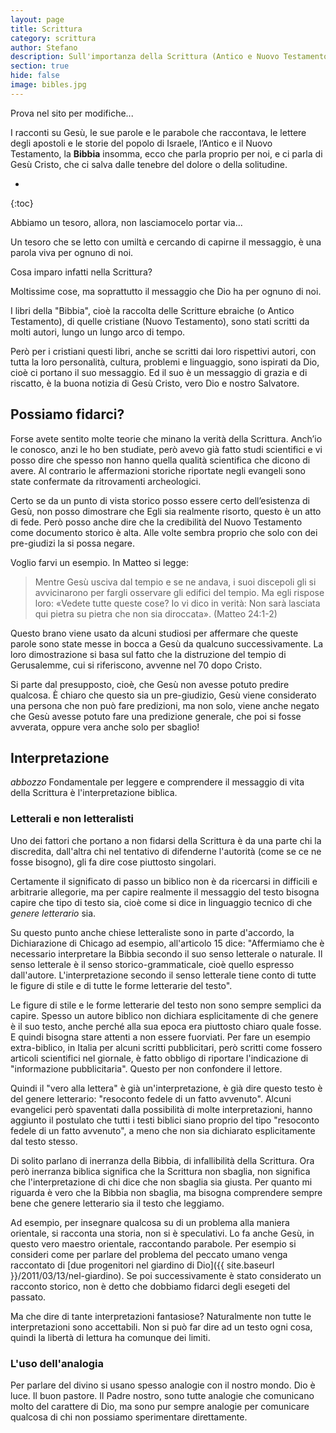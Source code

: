 ```yaml
---
layout: page
title: Scrittura
category: scrittura
author: Stefano
description: Sull'importanza della Scrittura (Antico e Nuovo Testamento)
section: true
hide: false
image: bibles.jpg
---
```


Prova nel sito per modifiche...

I racconti su Gesù, le sue parole e le parabole che raccontava, le lettere degli apostoli e le storie del popolo di Israele, l’Antico e il Nuovo Testamento, la <strong>Bibbia</strong> insomma, ecco che parla proprio per noi, e ci parla di Gesù Cristo, che ci salva dalle tenebre del dolore o della solitudine.

* 
{:toc}

Abbiamo un tesoro, allora, non lasciamocelo portar via...

Un tesoro che se letto con umiltà e cercando di capirne il messaggio, è una parola viva per ognuno di noi.

Cosa imparo infatti nella Scrittura?

Moltissime cose, ma soprattutto il messaggio che Dio ha per ognuno di noi.

I libri della "Bibbia", cioè la raccolta delle Scritture ebraiche (o Antico Testamento), di quelle cristiane (Nuovo Testamento), sono stati scritti da molti autori, lungo un lungo arco di tempo.

Però per i cristiani questi libri, anche se scritti dai loro rispettivi autori, con tutta la loro personalità, cultura, problemi e linguaggio, sono ispirati da Dio, cioè ci portano il suo messaggio. Ed il suo è un messaggio di grazia e di riscatto, è la buona notizia di Gesù Cristo, vero Dio e nostro Salvatore.


## Possiamo fidarci?

Forse avete sentito molte teorie che minano la verità della Scrittura. Anch’io le conosco, anzi le ho ben studiate, però avevo già fatto studi scientifici e vi posso dire che spesso non hanno quella qualità scientifica che dicono di avere. Al contrario le affermazioni storiche riportate negli evangeli sono state confermate da ritrovamenti archeologici.

Certo se da un punto di vista storico posso essere certo dell’esistenza di Gesù, non posso dimostrare che Egli sia realmente risorto, questo è un atto di fede. Però posso anche dire che la credibilità del Nuovo Testamento come documento storico è alta. Alle volte sembra proprio che solo con dei pre-giudizi la si possa negare.

Voglio farvi un esempio. In Matteo si legge:

> Mentre Gesù usciva dal tempio e se ne andava, i suoi discepoli gli si avvicinarono per fargli osservare gli edifici del tempio. Ma egli rispose loro: «Vedete tutte queste cose? Io vi dico in verità: Non sarà lasciata qui pietra su pietra che non sia diroccata». (Matteo 24:1-2) 

Questo brano viene usato da alcuni studiosi per affermare che queste parole sono state messe in bocca a Gesù da qualcuno successivamente. La loro dimostrazione si basa sul fatto che la distruzione del tempio di Gerusalemme, cui si riferiscono, avvenne nel 70 dopo Cristo.

Si parte dal presupposto, cioè, che Gesù non avesse potuto predire qualcosa. È chiaro che questo sia un pre-giudizio, Gesù viene considerato una persona che non può fare predizioni, ma non solo, viene anche negato che Gesù avesse potuto fare una predizione generale, che poi si fosse avverata, oppure vera anche solo per sbaglio!

## Interpretazione

<em>abbozzo</em>
Fondamentale per leggere e comprendere il messaggio di vita della Scrittura è l'interpretazione biblica.

<h3>Letterali e non letteralisti</h3>
Uno dei fattori che portano a non fidarsi della Scrittura è da una parte chi la discredita, dall'altra chi nel tentativo di difenderne l'autorità (come se ce ne fosse bisogno), gli fa dire cose piuttosto singolari.

Certamente il significato di passo un biblico non è da ricercarsi in difficili e arbitrarie allegorie, ma per capire realmente il messaggio del testo bisogna capire che tipo di testo sia, cioè come si dice in linguaggio tecnico di che <em>genere letterario</em> sia. 

Su questo punto anche chiese letteraliste sono in parte d'accordo, la Dichiarazione di Chicago ad esempio, all'articolo 15 dice: "Affermiamo che è necessario interpretare la Bibbia secondo il suo senso letterale o naturale. Il senso letterale è il senso storico-grammaticale, cioè quello espresso dall'autore. L'interpretazione secondo il senso letterale tiene conto di tutte le figure di stile e di tutte le forme letterarie del testo".

Le figure di stile e le forme letterarie del testo non sono sempre semplici da capire. Spesso un autore biblico non dichiara esplicitamente di che genere è il suo testo, anche perché alla sua epoca era piuttosto chiaro quale fosse. E quindi bisogna stare attenti a non essere fuorviati. Per fare un esempio extra-biblico, in Italia per alcuni scritti  pubblicitari, però scritti come fossero articoli scientifici nel giornale, è fatto obbligo di riportare l'indicazione di "informazione pubblicitaria". Questo per non confondere il lettore.

Quindi il "vero alla lettera" è già un'interpretazione, è già dire questo testo è del genere letterario: "resoconto fedele di un fatto avvenuto". Alcuni evangelici però spaventati dalla possibilità di molte interpretazioni, hanno aggiunto il postulato che tutti i testi biblici siano proprio del tipo "resoconto fedele di un fatto avvenuto", a meno che non sia dichiarato esplicitamente dal testo stesso.

Di solito parlano di inerranza della Bibbia, di infallibilità della Scrittura. Ora però inerranza biblica significa che la Scrittura non sbaglia, non significa che l'interpretazione di chi dice che non sbaglia sia giusta. Per quanto mi riguarda è vero che la Bibbia non sbaglia, ma bisogna comprendere sempre bene che genere letterario sia il testo che leggiamo.

Ad esempio,  per insegnare qualcosa su di un problema alla maniera orientale, si racconta una storia, non si è speculativi. Lo fa anche Gesù, in questo vero maestro orientale, raccontando parabole. Per esempio si consideri come per parlare del problema del peccato umano venga raccontato di 
[due progenitori nel giardino di Dio]({{ site.baseurl }}/2011/03/13/nel-giardino). Se poi successivamente è stato considerato un racconto storico, non è detto che dobbiamo fidarci degli esegeti del passato.

Ma che dire di tante interpretazioni fantasiose? Naturalmente non tutte le interpretazioni sono accettabili. Non si può far dire ad un testo ogni cosa, quindi la libertà di lettura ha comunque dei limiti.

### L'uso dell'analogia
Per parlare del divino si usano spesso analogie con il nostro mondo. Dio è luce. Il buon pastore. Il Padre nostro, sono tutte analogie che comunicano molto del carattere di Dio, ma sono pur sempre analogie per comunicare qualcosa di chi non possiamo sperimentare direttamente.
